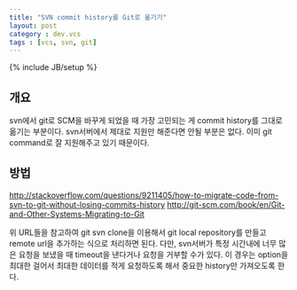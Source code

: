 ```yaml
---
title: "SVN commit history를 Git로 옮기기"
layout: post
category : dev.vcs
tags : [vcs, svn, git]
---
```

{% include JB/setup %}

개요
----

svn에서 git로 SCM을 바꾸게 되었을 때 가장 고민되는 게 commit history를
그대로 옮기는 부분이다. svn서버에서 제대로 지원만 해준다면 안될 부분은
없다. 이미 git command로 잘 지원해주고 있기 때문이다.

방법
----

<http://stackoverflow.com/questions/9211405/how-to-migrate-code-from-svn-to-git-without-losing-commits-history>
<http://git-scm.com/book/en/Git-and-Other-Systems-Migrating-to-Git>

위 URL들을 참고하여 git svn clone을 이용해서 git local repository를
만들고 remote url을 추가하는 식으로 처리하면 된다. 다만, svn서버가 특정
시간내에 너무 많은 요청을 보냈을 때 timeout을 낸다거나 요청을 거부할
수가 있다. 이 경우는 option을 최대한 걸어서 최대한 데이터를 적게
요청하도록 해서 중요한 history만 가져오도록 한다.
